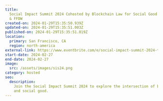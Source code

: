 ```yaml
---
title:
  Social Impact Summit 2024 Cohosted by Blockchain Law for Social Good Center
  & FFDW
created-on: 2024-01-29T15:35:50.939Z
updated-on: 2024-01-29T15:35:51.003Z
published-on: 2024-01-29T15:35:51.019Z
location:
  primary: San Francisco, CA
  region: north-america
external-link: https://www.eventbrite.com/e/social-impact-summit-2024-tickets-758076215367
start-date: 2024-02-27
end-date: 2024-02-27
image:
  src: /assets/images/sis24.png
category: hosted
seo:
  description:
    Join the Social Impact Summit 2024 to explore the intersection of blockchain
    and social good.
---
```

